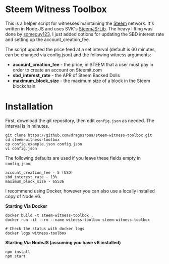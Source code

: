 Steem Witness Toolbox
============

This is a helper script for witnesses maintaining the [Steem](http:/steem.io) network. It's
written in Node.JS and uses SVK's [SteemJS-Lib](https://github.com/svk31/steemjs-lib). 
The heavy lifting was done by [someguy123](https://github.com/someguy123), I just added 
options for updating the SBD interest rate and setting up the account_creation_fee.

The script updated the price feed at a set interval (default is 60 minutes, can be changed via config.json) and 
the following witness arguments:

* **account_creation_fee** - the price, in STEEM that a user must pay in order to create an account on Steemit.com
* **sbd_interest_rate** - the APR of Steem Backed Dolls
* **maximum_block_size** - the maximum size of a block in the Steem blockchain

Installation
========

First, download the git repository, then edit `config.json` as needed. The interval is in minutes.

```
git clone https://github.com/dragosroua/steem-witness-toolbox.git
cd steem-witness-toolbox
cp config.example.json config.json
vi config.json
```

The following defaults are used if you leave these fields empty in `config,json`:

```
account_creation_fee - 5 (USD)
sbd_interest_rate - 13%
maximum_block_size - 65536
```

I recommend using Docker, however you can also use a locally installed copy of Node v6.

**Starting Via Docker**

```
docker build -t steem-witness-toolbox .
docker run -it --rm --name witness-toolbox steem-witness-toolbox

# Check the status with docker logs
docker logs witness-toolbox
```

**Starting Via NodeJS (assuming you have v6 installed)**
```
npm install
npm start
```
